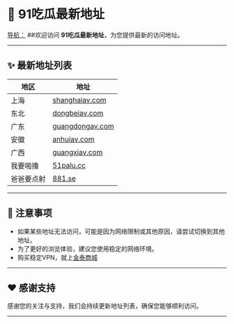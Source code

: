# 🍉 91吃瓜最新地址
[导航：](https://xmrig0.github.io/51palu-)
##欢迎访问 **91吃瓜最新地址**，为您提供最新的访问地址。

---

## ✨ 最新地址列表

| 地区       | 地址                  |
|------------|-----------------------|
| 上海       | [shanghaiav.com](https://shanghaiav.com) |
| 东北       | [dongbeiav.com](https://dongbeiav.com) |
| 广东       | [guangdongav.com](https://guangdongav.com) |
| 安徽       | [anhuiav.com](https://anhuiav.com) |
| 广西       | [guangxiav.com](https://guangxiav.com) |
| 我要啪撸       | [51palu.cc](https://51palu.cc) |
| 爸爸要点射       | [881.se](https://881.se) |

---

## 📢 注意事项

- 如果某些地址无法访问，可能是因为网络限制或其他原因，请尝试切换到其他地址。
- 为了更好的浏览体验，建议您使用稳定的网络环境。
- 购买稳定VPN，就上[金泰商城](https://faka.acfun1.com) 

---

## ❤️ 感谢支持

感谢您的关注与支持，我们会持续更新地址列表，确保您能够顺利访问。

---
